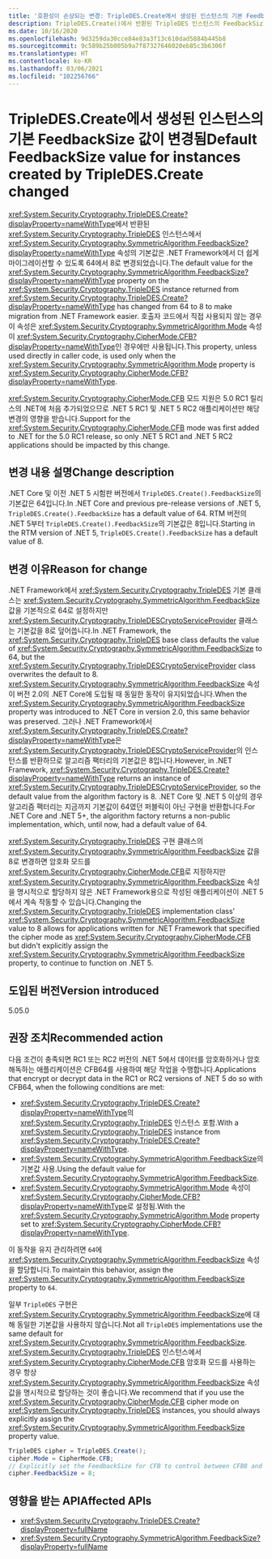 ```yaml
---
title: '호환성이 손상되는 변경: TripleDES.Create에서 생성된 인스턴스의 기본 FeedbackSize 값이 변경됨'
description: TripleDES.Create()에서 반환된 TripleDES 인스턴스의 FeedbackSize 속성에 대한 기본값이 64에서 8로 변경된 .NET 5의 호환성이 손상되는 변경에 관해 알아봅니다.
ms.date: 10/16/2020
ms.openlocfilehash: 9d3259da30cce84e83a3f13c610dad5884b445b8
ms.sourcegitcommit: 9c589b25b005b9a7f87327646020eb85c3b6306f
ms.translationtype: HT
ms.contentlocale: ko-KR
ms.lasthandoff: 03/06/2021
ms.locfileid: "102256766"
---
```

# <a name="default-feedbacksize-value-for-instances-created-by-tripledescreate-changed"></a><span data-ttu-id="30587-103">TripleDES.Create에서 생성된 인스턴스의 기본 FeedbackSize 값이 변경됨</span><span class="sxs-lookup"><span data-stu-id="30587-103">Default FeedbackSize value for instances created by TripleDES.Create changed</span></span>

<span data-ttu-id="30587-104"><xref:System.Security.Cryptography.TripleDES.Create?displayProperty=nameWithType>에서 반환된 <xref:System.Security.Cryptography.TripleDES> 인스턴스에서 <xref:System.Security.Cryptography.SymmetricAlgorithm.FeedbackSize?displayProperty=nameWithType> 속성의 기본값은 .NET Framework에서 더 쉽게 마이그레이션할 수 있도록 64에서 8로 변경되었습니다.</span><span class="sxs-lookup"><span data-stu-id="30587-104">The default value for the <xref:System.Security.Cryptography.SymmetricAlgorithm.FeedbackSize?displayProperty=nameWithType> property on the <xref:System.Security.Cryptography.TripleDES> instance returned from <xref:System.Security.Cryptography.TripleDES.Create?displayProperty=nameWithType> has changed from 64 to 8 to make migration from .NET Framework easier.</span></span> <span data-ttu-id="30587-105">호출자 코드에서 직접 사용되지 않는 경우 이 속성은 <xref:System.Security.Cryptography.SymmetricAlgorithm.Mode> 속성이 <xref:System.Security.Cryptography.CipherMode.CFB?displayProperty=nameWithType>인 경우에만 사용됩니다.</span><span class="sxs-lookup"><span data-stu-id="30587-105">This property, unless used directly in caller code, is used only when the <xref:System.Security.Cryptography.SymmetricAlgorithm.Mode> property is <xref:System.Security.Cryptography.CipherMode.CFB?displayProperty=nameWithType>.</span></span>

<span data-ttu-id="30587-106"><xref:System.Security.Cryptography.CipherMode.CFB> 모드 지원은 5.0 RC1 릴리스의 .NET에 처음 추가되었으므로 .NET 5 RC1 및 .NET 5 RC2 애플리케이션만 해당 변경의 영향을 받습니다.</span><span class="sxs-lookup"><span data-stu-id="30587-106">Support for the <xref:System.Security.Cryptography.CipherMode.CFB> mode was first added to .NET for the 5.0 RC1 release, so only .NET 5 RC1 and .NET 5 RC2 applications should be impacted by this change.</span></span>

## <a name="change-description"></a><span data-ttu-id="30587-107">변경 내용 설명</span><span class="sxs-lookup"><span data-stu-id="30587-107">Change description</span></span>

<span data-ttu-id="30587-108">.NET Core 및 이전 .NET 5 시험판 버전에서 `TripleDES.Create().FeedbackSize`의 기본값은 64입니다.</span><span class="sxs-lookup"><span data-stu-id="30587-108">In .NET Core and previous pre-release versions of .NET 5, `TripleDES.Create().FeedbackSize` has a default value of 64.</span></span> <span data-ttu-id="30587-109">RTM 버전의 .NET 5부터 `TripleDES.Create().FeedbackSize`의 기본값은 8입니다.</span><span class="sxs-lookup"><span data-stu-id="30587-109">Starting in the RTM version of .NET 5, `TripleDES.Create().FeedbackSize` has a default value of 8.</span></span>

## <a name="reason-for-change"></a><span data-ttu-id="30587-110">변경 이유</span><span class="sxs-lookup"><span data-stu-id="30587-110">Reason for change</span></span>

<span data-ttu-id="30587-111">.NET Framework에서 <xref:System.Security.Cryptography.TripleDES> 기본 클래스는 <xref:System.Security.Cryptography.SymmetricAlgorithm.FeedbackSize> 값을 기본적으로 64로 설정하지만 <xref:System.Security.Cryptography.TripleDESCryptoServiceProvider> 클래스는 기본값을 8로 덮어씁니다.</span><span class="sxs-lookup"><span data-stu-id="30587-111">In .NET Framework, the <xref:System.Security.Cryptography.TripleDES> base class defaults the value of <xref:System.Security.Cryptography.SymmetricAlgorithm.FeedbackSize> to 64, but the <xref:System.Security.Cryptography.TripleDESCryptoServiceProvider> class overwrites the default to 8.</span></span> <span data-ttu-id="30587-112"><xref:System.Security.Cryptography.SymmetricAlgorithm.FeedbackSize> 속성이 버전 2.0의 .NET Core에 도입될 때 동일한 동작이 유지되었습니다.</span><span class="sxs-lookup"><span data-stu-id="30587-112">When the <xref:System.Security.Cryptography.SymmetricAlgorithm.FeedbackSize> property was introduced to .NET Core in version 2.0, this same behavior was preserved.</span></span> <span data-ttu-id="30587-113">그러나 .NET Framework에서 <xref:System.Security.Cryptography.TripleDES.Create?displayProperty=nameWithType>은 <xref:System.Security.Cryptography.TripleDESCryptoServiceProvider>의 인스턴스를 반환하므로 알고리즘 팩터리의 기본값은 8입니다.</span><span class="sxs-lookup"><span data-stu-id="30587-113">However, in .NET Framework, <xref:System.Security.Cryptography.TripleDES.Create?displayProperty=nameWithType> returns an instance of <xref:System.Security.Cryptography.TripleDESCryptoServiceProvider>, so the default value from the algorithm factory is 8.</span></span> <span data-ttu-id="30587-114">.NET Core 및 .NET 5 이상의 경우 알고리즘 팩터리는 지금까지 기본값이 64였던 퍼블릭이 아닌 구현을 반환합니다.</span><span class="sxs-lookup"><span data-stu-id="30587-114">For .NET Core and .NET 5+, the algorithm factory returns a non-public implementation, which, until now, had a default value of 64.</span></span>

<span data-ttu-id="30587-115"><xref:System.Security.Cryptography.TripleDES> 구현 클래스의 <xref:System.Security.Cryptography.SymmetricAlgorithm.FeedbackSize> 값을 8로 변경하면 암호화 모드를 <xref:System.Security.Cryptography.CipherMode.CFB>로 지정하지만 <xref:System.Security.Cryptography.SymmetricAlgorithm.FeedbackSize> 속성을 명시적으로 할당하지 않은 .NET Framework용으로 작성된 애플리케이션이 .NET 5에서 계속 작동할 수 있습니다.</span><span class="sxs-lookup"><span data-stu-id="30587-115">Changing the <xref:System.Security.Cryptography.TripleDES> implementation class' <xref:System.Security.Cryptography.SymmetricAlgorithm.FeedbackSize> value to 8 allows for applications written for .NET Framework that specified the cipher mode as <xref:System.Security.Cryptography.CipherMode.CFB> but didn't explicitly assign the <xref:System.Security.Cryptography.SymmetricAlgorithm.FeedbackSize> property, to continue to function on .NET 5.</span></span>

## <a name="version-introduced"></a><span data-ttu-id="30587-116">도입된 버전</span><span class="sxs-lookup"><span data-stu-id="30587-116">Version introduced</span></span>

<span data-ttu-id="30587-117">5.0</span><span class="sxs-lookup"><span data-stu-id="30587-117">5.0</span></span>

## <a name="recommended-action"></a><span data-ttu-id="30587-118">권장 조치</span><span class="sxs-lookup"><span data-stu-id="30587-118">Recommended action</span></span>

<span data-ttu-id="30587-119">다음 조건이 충족되면 RC1 또는 RC2 버전의 .NET 5에서 데이터를 암호화하거나 암호 해독하는 애플리케이션은 CFB64를 사용하여 해당 작업을 수행합니다.</span><span class="sxs-lookup"><span data-stu-id="30587-119">Applications that encrypt or decrypt data in the RC1 or RC2 versions of .NET 5 do so with CFB64, when the following conditions are met:</span></span>

- <span data-ttu-id="30587-120"><xref:System.Security.Cryptography.TripleDES.Create?displayProperty=nameWithType>의 <xref:System.Security.Cryptography.TripleDES> 인스턴스 포함.</span><span class="sxs-lookup"><span data-stu-id="30587-120">With a <xref:System.Security.Cryptography.TripleDES> instance from <xref:System.Security.Cryptography.TripleDES.Create?displayProperty=nameWithType>.</span></span>
- <span data-ttu-id="30587-121"><xref:System.Security.Cryptography.SymmetricAlgorithm.FeedbackSize>의 기본값 사용.</span><span class="sxs-lookup"><span data-stu-id="30587-121">Using the default value for <xref:System.Security.Cryptography.SymmetricAlgorithm.FeedbackSize>.</span></span>
- <span data-ttu-id="30587-122"><xref:System.Security.Cryptography.SymmetricAlgorithm.Mode> 속성이 <xref:System.Security.Cryptography.CipherMode.CFB?displayProperty=nameWithType>로 설정됨.</span><span class="sxs-lookup"><span data-stu-id="30587-122">With the <xref:System.Security.Cryptography.SymmetricAlgorithm.Mode> property set to <xref:System.Security.Cryptography.CipherMode.CFB?displayProperty=nameWithType>.</span></span>

<span data-ttu-id="30587-123">이 동작을 유지 관리하려면 `64`에 <xref:System.Security.Cryptography.SymmetricAlgorithm.FeedbackSize> 속성을 할당합니다.</span><span class="sxs-lookup"><span data-stu-id="30587-123">To maintain this behavior, assign the <xref:System.Security.Cryptography.SymmetricAlgorithm.FeedbackSize> property to `64`.</span></span>

<span data-ttu-id="30587-124">일부 `TripleDES` 구현은 <xref:System.Security.Cryptography.SymmetricAlgorithm.FeedbackSize>에 대해 동일한 기본값을 사용하지 않습니다.</span><span class="sxs-lookup"><span data-stu-id="30587-124">Not all `TripleDES` implementations use the same default for <xref:System.Security.Cryptography.SymmetricAlgorithm.FeedbackSize>.</span></span> <span data-ttu-id="30587-125"><xref:System.Security.Cryptography.TripleDES> 인스턴스에서 <xref:System.Security.Cryptography.CipherMode.CFB> 암호화 모드를 사용하는 경우 항상 <xref:System.Security.Cryptography.SymmetricAlgorithm.FeedbackSize> 속성 값을 명시적으로 할당하는 것이 좋습니다.</span><span class="sxs-lookup"><span data-stu-id="30587-125">We recommend that if you use the <xref:System.Security.Cryptography.CipherMode.CFB> cipher mode on <xref:System.Security.Cryptography.TripleDES> instances, you should always explicitly assign the <xref:System.Security.Cryptography.SymmetricAlgorithm.FeedbackSize> property value.</span></span>

```csharp
TripleDES cipher = TripleDES.Create();
cipher.Mode = CipherMode.CFB;
// Explicitly set the FeedbackSize for CFB to control between CFB8 and CFB64.
cipher.FeedbackSize = 8;
```

## <a name="affected-apis"></a><span data-ttu-id="30587-126">영향을 받는 API</span><span class="sxs-lookup"><span data-stu-id="30587-126">Affected APIs</span></span>

- <xref:System.Security.Cryptography.TripleDES.Create?displayProperty=fullName>
- <xref:System.Security.Cryptography.SymmetricAlgorithm.FeedbackSize?displayProperty=fullName>

<!--

### Affected APIs

- `M:System.Security.Cryptography.TripleDES.Create`
- `P:System.Security.Cryptography.SymmetricAlgorithm.FeedbackSize`

### Category

- Cryptography

-->

